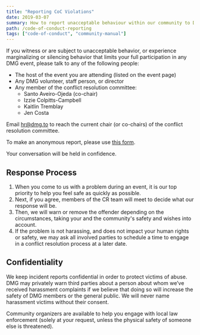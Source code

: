 ```yaml
---
title: "Reporting CoC Violations"
date: 2019-03-07
summary: How to report unacceptable behaviour within our community to DMG.
path: /code-of-conduct-reporting
tags: ["code-of-conduct", "community-manual"]
---
```


If you witness or are subject to unacceptable behavior, or experience marginalizing or silencing behavior that limits your full participation in any DMG event, please talk to any of the following people:

- The host of the event you are attending \(listed on the event page\)
- Any DMG volunteer, staff person, or director
- Any member of the conflict resolution committee:
  - Santo Aveiro-Ojeda \(co-chair\)
  - Izzie Colpitts-Campbell
  - Kaitlin Tremblay
  - Jen Costa

Email [hr@dmg.to](mailto:hr@dmg.to) to reach the current chair \(or co-chairs\) of the conflict resolution committee.

To make an anonymous report, please use [this form](/report).

Your conversation will be held in confidence.

## Response Process

1. When you come to us with a problem during an event, it is our top priority to help you feel safe as quickly as possible.
2. Next, if you agree, members of the CR team will meet to decide what our response will be.
3. Then, we will warn or remove the offender depending on the circumstances, taking your and the community's safety and wishes into account.
4. If the problem is not harassing, and does not impact your human rights or safety, we may ask all involved parties to schedule a time to engage in a conflict resolution process at a later date.

## Confidentiality

We keep incident reports confidential in order to protect victims of abuse. DMG may privately warn third parties about a person about whom we’ve received harassment complaints if we believe that doing so will increase the safety of DMG members or the general public. We will never name harassment victims without their consent.

Community‭ ‬organizers‭ ‬are‭ ‬available‭ ‬to‭ ‬help‭ you ‬engage‭ ‬with‭ ‬local‭ ‬law‭ ‬enforcement \(solely at your request, unless the physical safety of someone else is threatened\).
